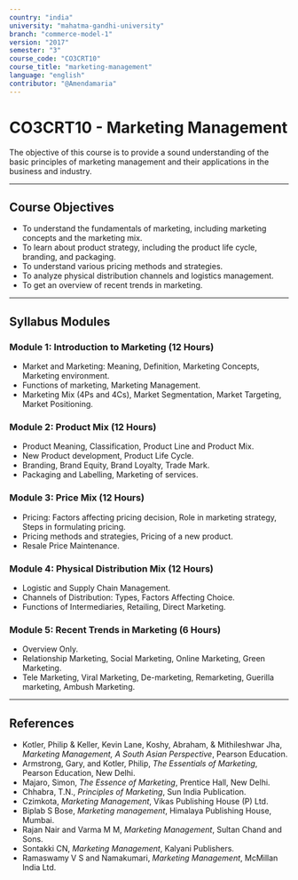 ```yaml
---
country: "india"
university: "mahatma-gandhi-university"
branch: "commerce-model-1"
version: "2017"
semester: "3"
course_code: "CO3CRT10"
course_title: "marketing-management"
language: "english"
contributor: "@Amendamaria"
---
```

# CO3CRT10 - Marketing Management

The objective of this course is to provide a sound understanding of the basic principles of marketing management and their applications in the business and industry.

---
## Course Objectives

* To understand the fundamentals of marketing, including marketing concepts and the marketing mix.
* To learn about product strategy, including the product life cycle, branding, and packaging.
* To understand various pricing methods and strategies.
* To analyze physical distribution channels and logistics management.
* To get an overview of recent trends in marketing.

---
## Syllabus Modules

### Module 1: Introduction to Marketing (12 Hours)
* Market and Marketing: Meaning, Definition, Marketing Concepts, Marketing environment.
* Functions of marketing, Marketing Management.
* Marketing Mix (4Ps and 4Cs), Market Segmentation, Market Targeting, Market Positioning.

### Module 2: Product Mix (12 Hours)
* Product Meaning, Classification, Product Line and Product Mix.
* New Product development, Product Life Cycle.
* Branding, Brand Equity, Brand Loyalty, Trade Mark.
* Packaging and Labelling, Marketing of services.

### Module 3: Price Mix (12 Hours)
* Pricing: Factors affecting pricing decision, Role in marketing strategy, Steps in formulating pricing.
* Pricing methods and strategies, Pricing of a new product.
* Resale Price Maintenance.

### Module 4: Physical Distribution Mix (12 Hours)
* Logistic and Supply Chain Management.
* Channels of Distribution: Types, Factors Affecting Choice.
* Functions of Intermediaries, Retailing, Direct Marketing.

### Module 5: Recent Trends in Marketing (6 Hours)
* Overview Only.
* Relationship Marketing, Social Marketing, Online Marketing, Green Marketing.
* Tele Marketing, Viral Marketing, De-marketing, Remarketing, Guerilla marketing, Ambush Marketing.

---
## References
* Kotler, Philip & Keller, Kevin Lane, Koshy, Abraham, & Mithileshwar Jha, *Marketing Management, A South Asian Perspective*, Pearson Education.
* Armstrong, Gary, and Kotler, Philip, *The Essentials of Marketing*, Pearson Education, New Delhi.
* Majaro, Simon, *The Essence of Marketing*, Prentice Hall, New Delhi.
* Chhabra, T.N., *Principles of Marketing*, Sun India Publication.
* Czimkota, *Marketing Management*, Vikas Publishing House (P) Ltd.
* Biplab S Bose, *Marketing management*, Himalaya Publishing House, Mumbai.
* Rajan Nair and Varma M M, *Marketing Management*, Sultan Chand and Sons.
* Sontakki CN, *Marketing Management*, Kalyani Publishers.
* Ramaswamy V S and Namakumari, *Marketing Management*, McMillan India Ltd.